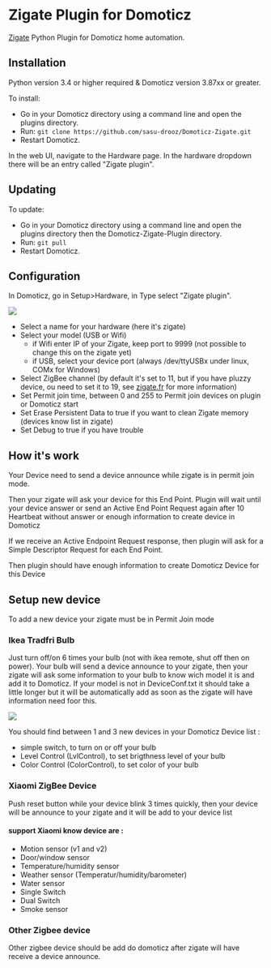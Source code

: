 # Zigate Plugin for Domoticz

[Zigate](zigate.fr) Python Plugin for Domoticz home automation.

## Installation

Python version 3.4 or higher required & Domoticz version 3.87xx or greater.

To install:

- Go in your Domoticz directory using a command line and open the plugins directory.
- Run: `git clone https://github.com/sasu-drooz/Domoticz-Zigate.git`
- Restart Domoticz.

In the web UI, navigate to the Hardware page. In the hardware dropdown there will be an entry called "Zigate plugin".

## Updating

To update:

- Go in your Domoticz directory using a command line and open the plugins directory then the Domoticz-Zigate-Plugin directory.
- Run: `git pull`
- Restart Domoticz.

## Configuration

In Domoticz, go in Setup>Hardware, in Type select "Zigate plugin".

![](https://github.com/sasu-drooz/Domoticz-Zigate/blob/dev2/images/Zigate-Configuration.png)

- Select a name for your hardware (here it's zigate)
- Select your model (USB or Wifi)
  - if Wifi enter IP of your Zigate, keep port to 9999 (not possible to change this on the zigate yet)
  - if USB, select your device port (always /dev/ttyUSBx under linux, COMx for Windows)
- Select ZigBee channel (by default it's set to 11, but if you have pluzzy device, ou need to set it to 19, see [zigate.fr](zigate.fr) for more information)
- Set Permit join time, between 0 and 255 to Permit join devices on plugin or Domoticz start
- Set Erase Persistent Data to true if you want to clean Zigate memory (devices know list in zigate)
- Set Debug to true if you have trouble

## How it's work

Your Device need to send a device announce while zigate is in permit join mode.

Then your zigate will ask your device for this End Point. Plugin will wait until your device answer or send an Active End Point Request again after 10 Heartbeat without answer or enough information to create device in Domoticz

If we receive an Active Endpoint Request response, then plugin will ask for a Simple Descriptor Request for each End Point.

Then plugin should have enough information to create Domoticz Device for this Device

## Setup new device

To add a new device your zigate must be in Permit Join mode

### Ikea Tradfri Bulb

Just turn off/on 6 times your bulb (not with ikea remote, shut off then on power). Your bulb will send a device announce to your zigate, then your zigate will ask some information to your bulb to know wich model it is and add it to Domoticz. If your model is not in DeviceConf.txt it should take a little longer but it will be automatically add as soon as the zigate will have information need foor this.

![](https://github.com/sasu-drooz/Domoticz-Zigate/blob/dev2/images/Zigate-Bulb-Device.png)

You should find between 1 and 3 new devices in your Domoticz Device list :

- simple switch, to turn on or off your bulb
- Level Control (LvlControl), to set brigthness level of your bulb
- Color Control (ColorControl), to set color of your bulb

### Xiaomi ZigBee Device

Push reset button while your device blink 3 times quickly, then your device will be announce to your zigate and it will be add to your device list

#### support Xiaomi know device are :

- Motion sensor (v1 and v2)
- Door/window sensor 
- Temperature/humidity sensor
- Weather sensor (Temperatur/humidity/barometer)
- Water sensor
- Single Switch
- Dual Switch
- Smoke sensor

### Other Zigbee device

Other zigbee device should be add do domoticz after zigate will have receive a device announce.

